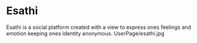 # Esathi
Esathi is a social platform created with a view to express ones feelings and emotion
keeping ones identity anonymous. 
UserPage/esathi.jpg
